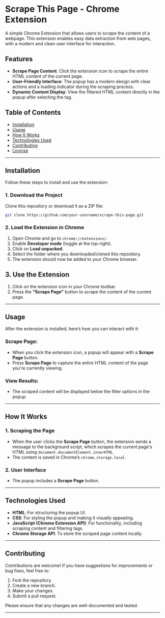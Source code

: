 # Scrape This Page - Chrome Extension

A simple Chrome Extension that allows users to scrape the content of a webpage. This extension enables easy data extraction from web pages, with a modern and clean user interface for interaction.

## Features

- **Scrape Page Content**: Click the extension icon to scrape the entire HTML content of the current page.
- **User-Friendly Interface**: The popup has a modern design with clear actions and a loading indicator during the scraping process.
- **Dynamic Content Display**: View the filtered HTML content directly in the popup after selecting the tag.

## Table of Contents

- [Installation](#installation)
- [Usage](#usage)
- [How It Works](#how-it-works)
- [Technologies Used](#technologies-used)
- [Contributing](#contributing)
- [License](#license)

---

## Installation

Follow these steps to install and use the extension:

### 1. Download the Project

Clone this repository or download it as a ZIP file:

```bash
git clone https://github.com/your-username/scrape-this-page.git
```
### 2. Load the Extension in Chrome

1. Open Chrome and go to `chrome://extensions/`.
2. Enable **Developer mode** (toggle at the top-right).
3. Click on **Load unpacked**.
4. Select the folder where you downloaded/cloned this repository.
5. The extension should now be added to your Chrome browser.

## 3. Use the Extension

1. Click on the extension icon in your Chrome toolbar.
2. Press the **"Scrape Page"** button to scrape the content of the current page.

---

## Usage

After the extension is installed, here’s how you can interact with it:

### Scrape Page:

- When you click the extension icon, a popup will appear with a **Scrape Page** button.
- Press **Scrape Page** to capture the entire HTML content of the page you're currently viewing.


### View Results:

- The scraped content will be displayed below the filter options in the popup.

---

## How It Works

### 1. Scraping the Page

- When the user clicks the **Scrape Page** button, the extension sends a message to the background script, which scrapes the current page's HTML using `document.documentElement.innerHTML`.
- The content is saved in Chrome’s `chrome.storage.local`.


### 2. User Interface

- The popup includes a **Scrape Page** button.

---

## Technologies Used

- **HTML**: For structuring the popup UI.
- **CSS**: For styling the popup and making it visually appealing.
- **JavaScript (Chrome Extension API)**: For functionality, including scraping content and filtering tags.
- **Chrome Storage API**: To store the scraped page content locally.

---

## Contributing

Contributions are welcome! If you have suggestions for improvements or bug fixes, feel free to:

1. Fork the repository.
2. Create a new branch.
3. Make your changes.
4. Submit a pull request.

Please ensure that any changes are well-documented and tested.

---

